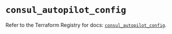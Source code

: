 # `consul_autopilot_config`

Refer to the Terraform Registry for docs: [`consul_autopilot_config`](https://registry.terraform.io/providers/hashicorp/consul/2.21.0/docs/resources/autopilot_config).
